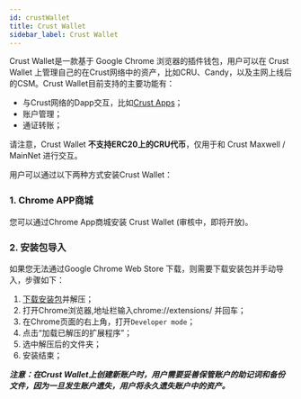 ```yaml
---
id: crustWallet
title: Crust Wallet
sidebar_label: Crust Wallet
---
```


Crust Wallet是一款基于 Google Chrome 浏览器的插件钱包，用户可以在 Crust Wallet 上管理自己的在Crust网络中的资产，比如CRU、Candy，以及主网上线后的CSM。Crust Wallet目前支持的主要功能有：
* 与Crust网络的Dapp交互，比如[Crust Apps](https://apps.crust.network/#/accounts)；
* 账户管理；
* 通证转账；

请注意，Crust Wallet **不支持ERC20上的CRU代币**，仅用于和 Crust Maxwell / MainNet 进行交互。

用户可以通过以下两种方式安装Crust Wallet：

### 1. Chrome APP商城
您可以通过Chrome App商城安装 Crust Wallet (审核中，即将开放)。

### 2. 安装包导入
如果您无法通过Google Chrome Web Store 下载，则需要下载安装包并手动导入，步骤如下：
  1. [下载安装包](https://github.com/crustio/crust-extension/releases/download/v1.0.1/crust-wallet_v1.0.1.zip)并解压；
  2. 打开Chrome浏览器,地址栏输入chrome://extensions/ 并回车；
  3. 在Chrome页面的右上角，打开`Developer mode`；
  4. 点击“加载已解压的扩展程序”；
  5. 选中解压后的文件夹；
  6. 安装结束；


***注意：在Crust Wallet上创建新账户时，用户需要妥善保管账户的助记词和备份文件，因为一旦发生账户遗失，用户将永久遗失账户中的资产。***


